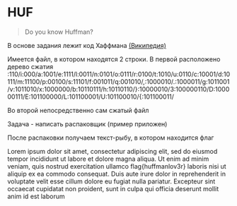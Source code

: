 HUF
=====================
>Do you know Huffman?

В основе задания лежит код Хаффмана [(Википедия)](https://ru.wikipedia.org/wiki/Код_Хаффмана)

Имеется файл, в котором находятся 2 строки.
В первой расположено дерево сжатия
:110/i:000/a:1001/e:1111/l:0011/n:0101/o:0111/r:0100/t:1010/u:0110/c:10001/d:10111/m:11100/p:00100/s:11101/f:001011/q:001010/,:1000010/.:1000011/g:1011001/v:1011010/x:1000000/b:10110111/h:10110110/}:10000010/3:100000110/D:100000111/E:101100000/L:101100001/U:101100010/{:101100011/

Во второй непосредственно сам сжатый файл

Задача - написать распаковщик (пример приложен)

После распаковки получаем текст-рыбу, в котором находится флаг

Lorem ipsum dolor sit amet, consectetur adipiscing elit, sed do eiusmod tempor incididunt ut labore et dolore magna aliqua. Ut enim ad minim veniam, quis nostrud exercitation ullamco flag{huffmanlov3r} laboris nisi ut aliquip ex ea commodo consequat. Duis aute irure dolor in reprehenderit in voluptate velit esse cillum dolore eu fugiat nulla pariatur. Excepteur sint occaecat cupidatat non proident, sunt in culpa qui officia deserunt mollit anim id est laborum
